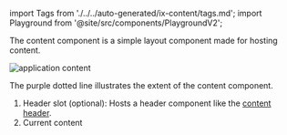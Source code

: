 import Tags from './../../auto-generated/ix-content/tags.md';
import Playground from '@site/src/components/PlaygroundV2';

The content component is a simple layout component made for hosting content.

![application content](https://www.figma.com/file/wEptRgAezDU1z80Cn3eZ0o/iX-Pattern-Illustrations?type=design&node-id=1759-25130&mode=design&t=UPXhDWuRHtygtfFI-11)

The purple dotted line illustrates the extent of the content component.

1. Header slot (optional): Hosts a header component like the [content header](../content-header.md).
2. Current content




